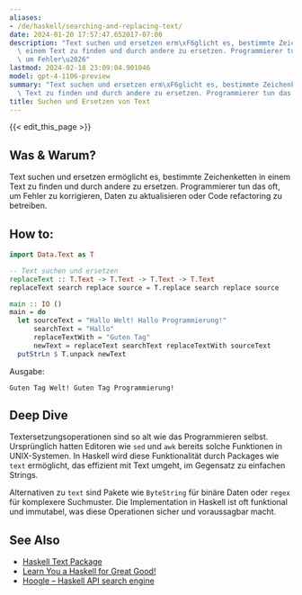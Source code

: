 ```yaml
---
aliases:
- /de/haskell/searching-and-replacing-text/
date: 2024-01-20 17:57:47.652017-07:00
description: "Text suchen und ersetzen erm\xF6glicht es, bestimmte Zeichenketten in\
  \ einem Text zu finden und durch andere zu ersetzen. Programmierer tun das oft,\
  \ um Fehler\u2026"
lastmod: 2024-02-18 23:09:04.901046
model: gpt-4-1106-preview
summary: "Text suchen und ersetzen erm\xF6glicht es, bestimmte Zeichenketten in einem\
  \ Text zu finden und durch andere zu ersetzen. Programmierer tun das oft, um Fehler\u2026"
title: Suchen und Ersetzen von Text
---
```


{{< edit_this_page >}}

## Was & Warum?
Text suchen und ersetzen ermöglicht es, bestimmte Zeichenketten in einem Text zu finden und durch andere zu ersetzen. Programmierer tun das oft, um Fehler zu korrigieren, Daten zu aktualisieren oder Code refactoring zu betreiben.

## How to:
```Haskell
import Data.Text as T

-- Text suchen und ersetzen
replaceText :: T.Text -> T.Text -> T.Text -> T.Text
replaceText search replace source = T.replace search replace source

main :: IO ()
main = do
  let sourceText = "Hallo Welt! Hallo Programmierung!"
      searchText = "Hallo"
      replaceTextWith = "Guten Tag"
      newText = replaceText searchText replaceTextWith sourceText
  putStrLn $ T.unpack newText
```
Ausgabe:
```
Guten Tag Welt! Guten Tag Programmierung!
```

## Deep Dive
Textersetzungsoperationen sind so alt wie das Programmieren selbst. Ursprünglich hatten Editoren wie `sed` und `awk` bereits solche Funktionen in UNIX-Systemen. In Haskell wird diese Funktionalität durch Packages wie `text` ermöglicht, das effizient mit Text umgeht, im Gegensatz zu einfachen Strings.

Alternativen zu `text` sind Pakete wie `ByteString` für binäre Daten oder `regex` für komplexere Suchmuster. Die Implementation in Haskell ist oft funktional und immutabel, was diese Operationen sicher und voraussagbar macht.

## See Also
- [Haskell Text Package](https://hackage.haskell.org/package/text)
- [Learn You a Haskell for Great Good!](http://learnyouahaskell.com/)
- [Hoogle – Haskell API search engine](https://hoogle.haskell.org/)
